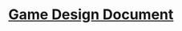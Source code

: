 # [Game Design Document](https://github.com/Koolkev246/Noneuclidean-World/blob/master/POC%20Writeup.pdf)
